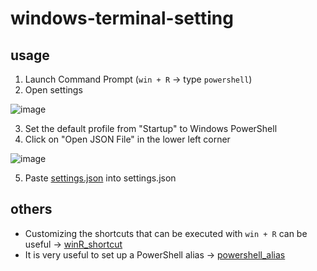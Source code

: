 # windows-terminal-setting

## usage

1. Launch Command Prompt (`win + R` -> type `powershell`)
2. Open settings

![image](https://user-images.githubusercontent.com/63488322/208947600-e196c026-9b7d-4b97-86c7-fc3f3f65f89c.png)

3. Set the default profile from "Startup" to Windows PowerShell
4. Click on "Open JSON File" in the lower left corner

![image](https://user-images.githubusercontent.com/63488322/208947894-efa629c8-4645-410a-a7ac-b8c78dd58d1d.png)

5. Paste [settings.json](https://github.com/masachika-kamada/windows-terminal-setting/blob/main/settings.json) into settings.json

## others

- Customizing the shortcuts that can be executed with `win + R` can be useful -> [winR_shortcut](https://github.com/masachika-kamada/windows-terminal-setting/blob/main/winR_shortcut.md)
- It is very useful to set up a PowerShell alias -> [powershell_alias](https://github.com/masachika-kamada/windows-terminal-setting/blob/main/powershell_alias.md)
